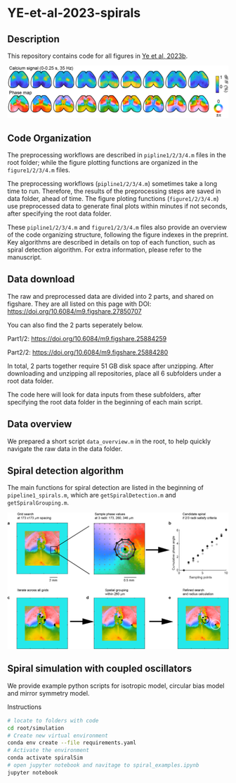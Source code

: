 # YE-et-al-2023-spirals

## Description
This repository contains code for all figures in [Ye et al, 2023b](https://doi.org/10.1101/2023.12.07.570517).



![Spirals](https://github.com/zhiwen10/YE-et-al-2023-spirals/blob/main/images/spirals.png)

## Code Organization 
The preprocessing workflows are described in `pipline1/2/3/4.m` files in the root folder; 
while the figure plotting functions are organized in the `figure1/2/3/4.m` files.

The preprocessing workflows (`pipline1/2/3/4.m`) sometimes take a long time to run. Therefore, the results of the preprocessing steps are saved in data folder, ahead of time.
The figure ploting functions (`figure1/2/3/4.m`) use preprocessed data to generate final plots within minutes if not seconds, after specifying the root data folder.

These `pipline1/2/3/4.m` and `figure1/2/3/4.m` files also provide an overview of the code organizing structure, following the figure indexes in the preprint. Key algorithms are described in details on top of each function, such as spiral detection algorithm. For extra information, please refer to the manuscript.


## Data download
The raw and preprocessed data are divided into 2 parts, and shared on figshare.
They are all listed on this page with DOI: https://doi.org/10.6084/m9.figshare.27850707

You can also find the 2 parts seperately below.

Part1/2: https://doi.org/10.6084/m9.figshare.25884259

Part2/2: https://doi.org/10.6084/m9.figshare.25884280

In total, 2 parts together require 51 GB disk space after unzipping.
After downloading and unzipping all repositories, place all 6 subfolders under a root data folder.

The code here will look for data inputs from these subfolders, after specifying the root data folder in the beginning of each main script.

## Data overview
We prepared a short script `data_overview.m` in the root, to help quickly navigate the raw data in the data folder.


## Spiral detection algorithm
The main functions for spiral detection are listed in the beginning of `pipeline1_spirals.m`, 
which are `getSpiralDetection.m` and `getSpiralGrouping.m`.



![Pipeline](https://github.com/zhiwen10/YE-et-al-2023-spirals/blob/main/images/pipeline.png)

## Spiral simulation with coupled oscillators
We provide example python scripts for isotropic model, circular bias model and mirror symmetry model.

Instructions
```bash
# locate to folders with code
cd root/simulation
# Create new virtual environment
conda env create --file requirements.yaml
# Activate the environment
conda activate spiralSim
# open jupyter notebook and navitage to spiral_examples.ipynb
jupyter notebook
```

